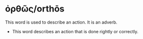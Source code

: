 # ὀρθῶς/orthōs
This word is used to describe an action. It is an adverb.
* This word describes an action that is done rightly or correctly.
